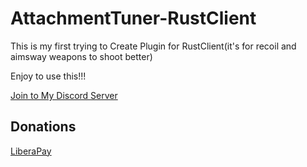 # AttachmentTuner-RustClient
This is my first trying to Create Plugin for RustClient(it's for recoil and aimsway weapons to shoot better)

Enjoy to use this!!!

[Join to My Discord Server](https://discord.gg/3UFJqWsEsk)

## Donations

[LiberaPay](https://liberapay.com/RikkoMatsumatoOfficial/donate)
